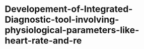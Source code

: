 # Developement-of-Integrated-Diagnostic-tool-involving-physiological-parameters-like-heart-rate-and-re